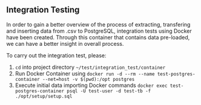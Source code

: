 ## Integration Testing

In order to gain a better overview of the process of extracting, transfering and inserting data from .csv to PostgreSQL, integration tests using Docker have been created. Through this container that contains data pre-loaded, we can have a better insight in overall process.

To carry out the integration test, please:

1. `cd` into project directory `~/test/integration_test/container`
2. Run Docker Container using `docker run -d --rm --name test-postgres-container --net=host -v $(pwd):/opt postgres`
3. Execute initial data importing Docker commands `docker exec test-postgres-container psql -U test-user -d test-tb -f ./opt/setup/setup.sql`
